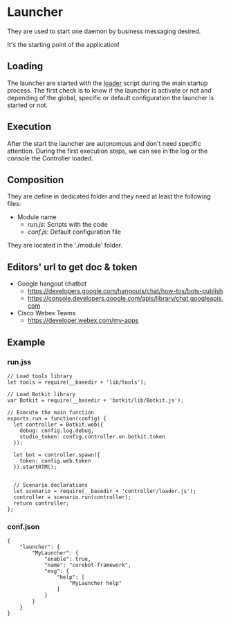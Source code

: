 # Launcher
They are used to start one daemon by business messaging desired.

It's the starting point of the application!

## Loading
The launcher are started with the [loader](./launcher/loader.js) script
during the main startup process.
The first check is to know if the launcher is activate or not and
depending of the global, specific or default configuration the launcher
is started or not.

## Execution
After the start the launcher are autonomous and don't need specific
attention.
During the first execution steps, we can see in the log or the console
the Controller loaded.

## Composition
They are define in dedicated folder and they need at least the
following files:
- Module name
  - *run.js*: Scripts with the code
  - *conf.js*: Default configuration file

They are located in the './module' folder.

## Editors' url to get doc & token

- Google hangout chatbot
  - https://developers.google.com/hangouts/chat/how-tos/bots-publish
  - https://console.developers.google.com/apis/library/chat.googleapis.com
- Cisco Webex Teams
  - https://developer.webex.com/my-apps


## Example
### run.jss
```
// Load tools library
let tools = require(__basedir + 'lib/tools');

// Load Botkit library
var Botkit = require(__basedir + 'botkit/lib/Botkit.js');

// Execute the main function
exports.run = function(config) {
  let controller = Botkit.web({
    debug: config.log.debug,
    studio_token: config.controller.on.botkit.token
  });

  let bot = controller.spawn({
    token: config.web.token
  }).startRTM();


  // Scenario declarations
  let scenario = require(__basedir + 'controller/loader.js');
  controller = scenario.run(controller);
  return controller;
};

```
### conf.json
```
{
    "launcher": {
        "MyLauncher": {
            "enable": true,
            "name": "corebot-framework",
            "msg": {
                "help": [
                    "MyLauncher help"
                ]
            }
        }
    }
}
```
